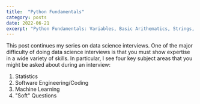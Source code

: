 ```yaml
---
title:  "Python Fundamentals"
category: posts
date: 2022-06-21
excerpt: "Python Fundamentals: Variables, Basic Arithematics, Strings, Control Flow, Exceptions, Functions, Collections(Lists, Tuples, Dictionaries) and Collection Comprehensions"
---
```


This post continues my series on data science interviews. One of the major difficulty of
doing data science interviews is that you must show expertise in a wide variety of
skills. In particular, I see four key subject areas that you might be asked about during
an interview: 

1. Statistics
2. Software Engineering/Coding
3. Machine Learning
4. "Soft" Questions
